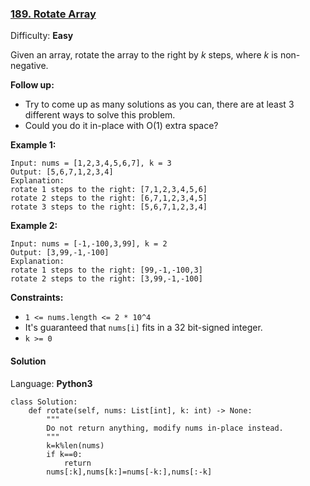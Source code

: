 ### [189\. Rotate Array](https://leetcode.com/problems/rotate-array/)

Difficulty: **Easy**


Given an array, rotate the array to the right by _k_ steps, where _k_ is non-negative.

**Follow up:**

*   Try to come up as many solutions as you can, there are at least 3 different ways to solve this problem.
*   Could you do it in-place with O(1) extra space?

**Example 1:**

```
Input: nums = [1,2,3,4,5,6,7], k = 3
Output: [5,6,7,1,2,3,4]
Explanation:
rotate 1 steps to the right: [7,1,2,3,4,5,6]
rotate 2 steps to the right: [6,7,1,2,3,4,5]
rotate 3 steps to the right: [5,6,7,1,2,3,4]
```

**Example 2:**

```
Input: nums = [-1,-100,3,99], k = 2
Output: [3,99,-1,-100]
Explanation: 
rotate 1 steps to the right: [99,-1,-100,3]
rotate 2 steps to the right: [3,99,-1,-100]
```

**Constraints:**

*   `1 <= nums.length <= 2 * 10^4`
*   It's guaranteed that `nums[i]` fits in a 32 bit-signed integer.
*   `k >= 0`


#### Solution

Language: **Python3**

```python3
class Solution:
    def rotate(self, nums: List[int], k: int) -> None:
        """
        Do not return anything, modify nums in-place instead.
        """
        k=k%len(nums)
        if k==0:
            return 
        nums[:k],nums[k:]=nums[-k:],nums[:-k]
```